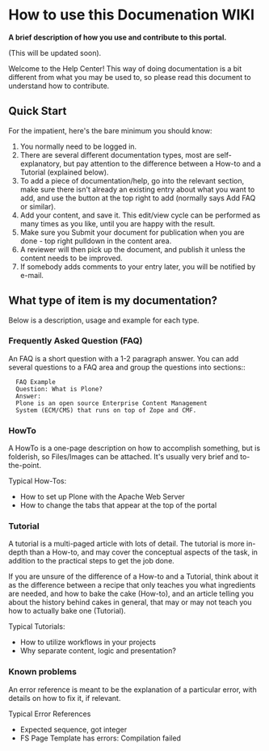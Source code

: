 # How to use this Documenation WIKI

**A brief description of how you use and contribute to this portal.**

(This will be updated soon).

Welcome to the Help Center! This way of doing documentation is a bit
different from what you may be used to, so please read this document to
understand how to contribute.

## Quick Start

For the impatient, here\'s the bare minimum you should know:

1.  You normally need to be logged in.
2.  There are several different documentation types, most are
    self-explanatory, but pay attention to the difference between a
    How-to and a Tutorial (explained below).
3.  To add a piece of documentation/help, go into the relevant section,
    make sure there isn\'t already an existing entry about what you want
    to add, and use the button at the top right to add (normally says
    Add FAQ or similar).
4.  Add your content, and save it. This edit/view cycle can be performed
    as many times as you like, until you are happy with the result.
5.  Make sure you Submit your document for publication when you are
    done - top right pulldown in the content area.
6.  A reviewer will then pick up the document, and publish it unless the
    content needs to be improved.
7.  If somebody adds comments to your entry later, you will be notified
    by e-mail.

## What type of item is my documentation?

Below is a description, usage and example for each type.

### Frequently Asked Question (FAQ)

An FAQ is a short question with a 1-2 paragraph answer. You can add
several questions to a FAQ area and group the questions into sections::

      FAQ Example
      Question: What is Plone?
      Answer:
      Plone is an open source Enterprise Content Management
      System (ECM/CMS) that runs on top of Zope and CMF.
                  

### HowTo

A HowTo is a one-page description on how to accomplish something, but is
folderish, so Files/Images can be attached. It\'s usually very brief and
to-the-point.

Typical How-Tos:

-   How to set up Plone with the Apache Web Server
-   How to change the tabs that appear at the top of the portal

### Tutorial

A tutorial is a multi-paged article with lots of detail. The tutorial is
more in-depth than a How-to, and may cover the conceptual aspects of the
task, in addition to the practical steps to get the job done.

If you are unsure of the difference of a How-to and a Tutorial, think
about it as the difference between a recipe that only teaches you what
ingredients are needed, and how to bake the cake (How-to), and an
article telling you about the history behind cakes in general, that may
or may not teach you how to actually bake one (Tutorial).

Typical Tutorials:

-   How to utilize workflows in your projects
-   Why separate content, logic and presentation?

### Known problems

An error reference is meant to be the explanation of a particular error,
with details on how to fix it, if relevant.

Typical Error References

-   Expected sequence, got integer
-   FS Page Template has errors: Compilation failed
